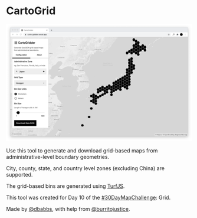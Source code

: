 # CartoGrid

![preview of carto grid app](./public/preview.png)

Use this tool to generate and download grid-based maps from administrative-level boundary geometries.

City, county, state, and country level zones (excluding China) are supported.

The grid-based bins are generated using [TurfJS](https://turfjs.org/).

This tool was created for Day 10 of the [#30DayMapChallenge](https://twitter.com/tjukanov/status/1311568912950140930): Grid.

Made by [@dbabbs](https://twitter.com/dbabbs), with help from [@burritojustice](https://twitter.com/burritojustice).

